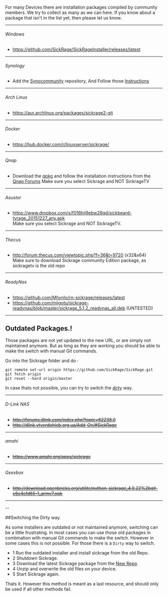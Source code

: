 
For many Devices there are installation packages compiled by community members. We try to collect as many as we can here. If you know about a package that isn't in the list yet, then please let us know.  


---

###### Windows
* https://github.com/SickRage/SickRageInstaller/releases/latest

---

###### Synology
* Add the [Synocommunity](https://synocommunity.com/#easy-install) repository, And Follow those [Instructions](https://github.com/SickRage/sickrage-issues/wiki/Switching-your-Synology's-Sickrage-to-the-new-repository#install-sickrage)  

---

###### Arch Linux
* https://aur.archlinux.org/packages/sickrage2-git

---

###### Docker
* https://hub.docker.com/r/linuxserver/sickrage/

---

###### Qnap 
* Download the [qpkg](https://www.dropbox.com/s/j1svazqdi9ieq82/SickBeard-TVRage_151227.qpkg) and follow the installation instructions from the [Qnap Forums](http://forum.qnap.com/viewtopic.php?f=223&t=118366#p525730)
Make sure you select Sickrage and NOT SickrageTV<br/>

---

###### Asustor
* https://www.dropbox.com/s/f016hij9ebw28qd/sickbeard-tvrage_20151227_any.apk  
Make sure you select Sickrage and NOT SickrageTV.

---

###### Thecus

* http://forum.thecus.com/viewtopic.php?f=36&t=9720 (x32&x64)  
Make sure to download Sickrage community Edition package, as sickragetv is the old repo

---

###### ReadyNas

* https://github.com/Mhynlo/rn-sickrage/releases/latest  
* https://github.com/miigotu/sickrage-readynas/blob/master/sickrage_5.1.2_readynas_all.deb (UNTESTED)  

---

## Outdated Packages.!  

Those packages are not yet updated to the new URL, or are simply not maintained anymore. But as long as they are working you should be able to make the switch with manual Git commands.  


Go into the Sickrage folder and do :  

```
git remote set-url origin https://github.com/SickRage/SickRage.git
git fetch origin
git reset --hard origin/master
```

In case thats not possible, you can try to switch the [dirty](https://github.com/SickRage/sickrage-issues/wiki/Sickrage-installation-packages#switching-the-dirty-way) way.

---


###### D-Link NAS
* ~~http://forums.dlink.com/index.php?topic=62238.0~~  
* ~~http://dlink.vtverdohleb.org.ua/Add-On/#SickRage~~  

---

###### amahi  
* ~~https://www.amahi.org/apps/sickrage~~  

---

###### Geexbox

* ~~http://download.openbricks.org/utilite/python-sickrage_4.0.22%2bgit-e6c4cfd65-1_armv7.opk~~  

---



--



##Switching the Dirty way.  

As some installers are outdated or not maintained anymore, switching can be a little frustrating.
In most cases you can use those old packages in combination with manual Git commands to make the switch.
However in some cases this is not possible. For those there is a `Dirty` way to switch.

* 1 Run the outdated installer and install sickrage from the old Repo.
* 2 Shutdown Sickrage.
* 3 Download the latest Sickrage package from the [New Repo](https://github.com/SickRage/SickRage/archive/master.zip).
* 4 Unzip and overwrite the old files on your device.
* 5 Start Sickrage again.

Thats it. 
However this method is meant as a last resource, and should only be used if all other methods fail.




